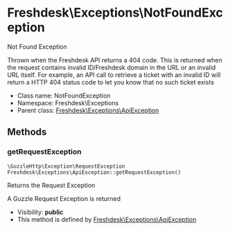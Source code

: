 Freshdesk\Exceptions\NotFoundException
===============

Not Found Exception

Thrown when the Freshdesk API returns a 404 code. This is returned when the request contains invalid
ID/Freshdesk domain in the URL or an invalid URL itself. For example, an API call to retrieve a ticket with an
invalid ID will return a HTTP 404 status code to let you know that no such ticket exists


* Class name: NotFoundException
* Namespace: Freshdesk\Exceptions
* Parent class: [Freshdesk\Exceptions\ApiException](Freshdesk-Exceptions-ApiException.md)







Methods
-------


### getRequestException

    \GuzzleHttp\Exception\RequestException Freshdesk\Exceptions\ApiException::getRequestException()

Returns the Request Exception

A Guzzle Request Exception is returned

* Visibility: **public**
* This method is defined by [Freshdesk\Exceptions\ApiException](Freshdesk-Exceptions-ApiException.md)



